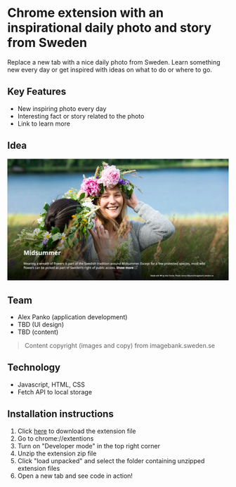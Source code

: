 # Chrome extension with an inspirational daily photo and story from Sweden

Replace a new tab with a nice daily photo from Sweden. Learn something new every day or get inspired with ideas on what to do or where to go.

## Key Features
- New inspiring photo every day
- Interesting fact or story related to the photo
- Link to learn more

## Idea
![Mockup image](/mockup.png)

## Team
- Alex Panko (application development)
- TBD (UI design)
- TBD (content)

> Content copyright (images and copy) from imagebank.sweden.se 

## Technology
- Javascript, HTML, CSS
- Fetch API to local storage

## Installation instructions
1. Click [here](https://pages.github.com/) to download the extension file
2. Go to chrome://extentions
3. Turn on "Developer mode" in the top right corner
4. Unzip the extension zip file
5. Click "load unpacked" and select the folder containing unzipped extension files
6. Open a new tab and see code in action!